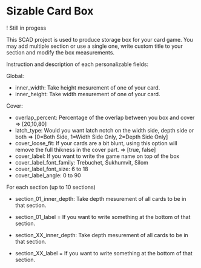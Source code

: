 # Sizable Card Box

! Still in progess

This SCAD project is used to produce storage box for your card game. You may add multiple section or use a single one, write custom title to your section and modify the box measurements.


Instruction and description of each personalizable fields:

Global:
- inner_width: Take height mesurement of one of your card.
- inner_height: Take width mesurement of one of your card.

Cover:
- overlap_percent: Percentage of the overlap between you box and cover => [20,10,80]
- latch_type: Would you want latch notch on the width side, depth side or both => [0=Both Side, 1=Width Side Only, 2=Depth Side Only]    
- cover_loose_fit: If your cards are a bit blunt, using this option will remove the full thikness in the cover part. => [true, false]
- cover_label: If you want to write the game name on top of the box
- cover_label_font_family: Trebuchet, Sukhumvit, Silom
- cover_label_font_size: 6 to 18
- cover_label_angle: 0 to 90

For each section (up to 10 sections)
- section_01_inner_depth: Take depth mesurement of all cards to be in that section.
- section_01_label = If you want to write something at the bottom of that section.

- section_XX_inner_depth: Take depth mesurement of all cards to be in that section.
- section_XX_label = If you want to write something at the bottom of that section.